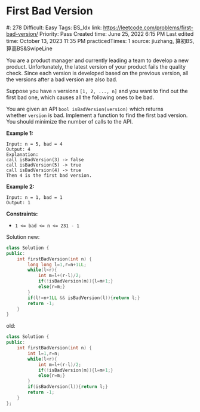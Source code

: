 # First Bad Version

#: 278
Difficult: Easy
Tags: BS_Idx
link: https://leetcode.com/problems/first-bad-version/
Priority: Pass
Created time: June 25, 2022 6:15 PM
Last edited time: October 13, 2023 11:35 PM
practicedTimes: 1
source: jiuzhang, 算初BS, 算高BS&SwipeLine

You are a product manager and currently leading a team to develop a new product. Unfortunately, the latest version of your product fails the quality check. Since each version is developed based on the previous version, all the versions after a bad version are also bad.

Suppose you have `n` versions `[1, 2, ..., n]` and you want to find out the first bad one, which causes all the following ones to be bad.

You are given an API `bool isBadVersion(version)` which returns whether `version` is bad. Implement a function to find the first bad version. You should minimize the number of calls to the API.

**Example 1:**

```
Input: n = 5, bad = 4
Output: 4
Explanation:
call isBadVersion(3) -> false
call isBadVersion(5) -> true
call isBadVersion(4) -> true
Then 4 is the first bad version.

```

**Example 2:**

```
Input: n = 1, bad = 1
Output: 1

```

**Constraints:**

- `1 <= bad <= n <= 231 - 1`

Solution new:

```cpp
class Solution {
public:
    int firstBadVersion(int n) {
        long long l=1,r=n+1LL;
        while(l<r){
            int m=l+(r-l)/2;
            if(!isBadVersion(m)){l=m+1;}
            else{r=m;}
        }
        if(l!=n+1LL && isBadVersion(l)){return l;}
        return -1;
    }
}
```

old:

```cpp
class Solution {
public:
    int firstBadVersion(int n) {
        int l=1,r=n;
        while(l<r){
            int m=l+(r-l)/2;
            if(!isBadVersion(m)){l=m+1;}
            else{r=m;}
        }
        if(isBadVersion(l)){return l;}
        return -1;
    }
};
```